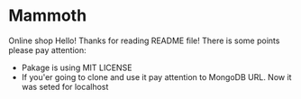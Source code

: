 # Mammoth
 Online shop
Hello! Thanks for reading README file!
There is some points please pay attention:
* Pakage is using MIT LICENSE
* If you'er going to clone and use it pay attention to MongoDB URL. Now it was seted for localhost
